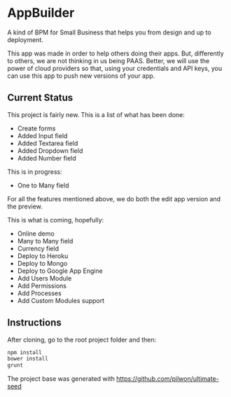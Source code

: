 AppBuilder
==========

A kind of BPM for Small Business that helps you from design and up to deployment.

This app was made in order to help others doing their apps. But, differently to others, we are not thinking in us being PAAS. Better, we will use the power of cloud providers so that, using your credentials and API keys, you can use this app to push new versions of your app. 


Current Status
----------

This project is fairly new. This is a list of what has been done:

- Create forms
- Added Input field
- Added Textarea field
- Added Dropdown field
- Added Number field

This is in progress:
- One to Many field

For all the features mentioned above, we do both the edit app version and the preview.

This is what is coming, hopefully:

- Online demo
- Many to Many field
- Currency field
- Deploy to Heroku
- Deploy to Mongo
- Deploy to Google App Engine
- Add Users Module
- Add Permissions
- Add Processes
- Add Custom Modules support

Instructions
----------

After cloning, go to the root project folder and then:

```javascript
npm install
bower install
grunt
```

The project base was generated with https://github.com/pilwon/ultimate-seed


